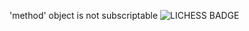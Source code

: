 'method' object is not subscriptable
![LICHESS BADGE](https://img.shields.io/badge/-blitz%3A%20%3F%3F%3F%3F-gray?style=plastic&logo=lichess&label=elib&labelColor=black&color=gray)
